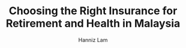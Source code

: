 ---
title: 'Choosing the Right Insurance for Retirement and Health in Malaysia'
description: 'Looking to secure your retirement and health in Malaysia? Learn how the right insurance can protect your finances while covering medical costs and living expenses.'
publishDate: 2023-06-03
author: 'Hanniz Lam'
image: 'https://mymoneyinsights.asia/wp-content/uploads/2023/06/insurance-1023x640.png'
category: 'Retirement'
tags: ['Legacy Planning', 'Retirement']
draft: false
external_link: 'https://mymoneyinsights.asia/2023/06/03/choosing-the-right-insurance-for-retirement-and-health-in-malaysia/'
---